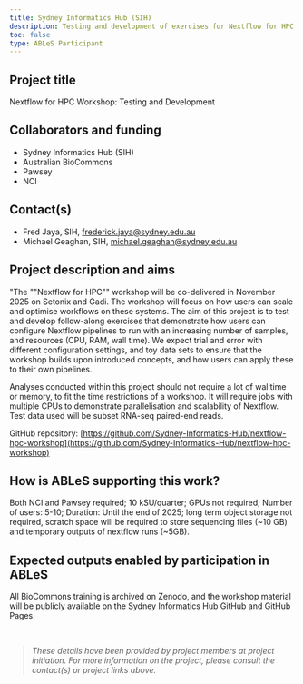 ```yaml
---
title: Sydney Informatics Hub (SIH)
description: Testing and development of exercises for Nextflow for HPC workshop, to demonstrate how beginners can scale their Nextflow pipelines.
toc: false
type: ABLeS Participant
---
```


## Project title

Nextflow for HPC Workshop: Testing and Development

## Collaborators and funding

-   Sydney Informatics Hub (SIH)
-   Australian BioCommons
-   Pawsey
-   NCI

## Contact(s)

-   Fred Jaya, SIH, <frederick.jaya@sydney.edu.au>
-   Michael Geaghan, SIH, <michael.geaghan@sydney.edu.au>

## Project description and aims

"The ""Nextflow for HPC"" workshop will be co-delivered in November 2025 on Setonix and Gadi. The workshop will focus on how users can scale and optimise workflows on these systems. The aim of this project is to test and develop follow-along exercises that demonstrate how users can configure Nextflow pipelines to run with an increasing number of samples, and resources (CPU, RAM, wall time). We expect trial and error with different configuration settings, and toy data sets to ensure that the workshop builds upon introduced concepts, and how users can apply these to their own pipelines.

Analyses conducted within this project should not require a lot of walltime or memory, to fit the time restrictions of a workshop. It will require jobs with multiple CPUs to demonstrate parallelisation and scalability of Nextflow. Test data used will be subset RNA-seq paired-end reads.

GitHub repository: [https://github.com/Sydney-Informatics-Hub/nextflow-hpc-workshop](https://github.com/Sydney-Informatics-Hub/nextflow-hpc-workshop)

## How is ABLeS supporting this work?

Both NCI and Pawsey required; 10 kSU/quarter; GPUs not required; Number of users: 5-10; Duration: Until the end of 2025; long term object storage not required, scratch space will be required to store sequencing files (~10 GB) and temporary outputs of nextflow runs (~5GB). 

## Expected outputs enabled by participation in ABLeS

All BioCommons training is archived on Zenodo, and the workshop material will be publicly available on the Sydney Informatics Hub GitHub and GitHub Pages. 

<br/>

> _These details have been provided by project members at project initiation. For more information on the project, please consult the contact(s) or project links above._